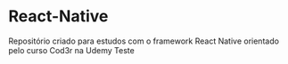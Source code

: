 # React-Native
Repositório criado para estudos com o framework React Native orientado pelo curso Cod3r na Udemy
Teste